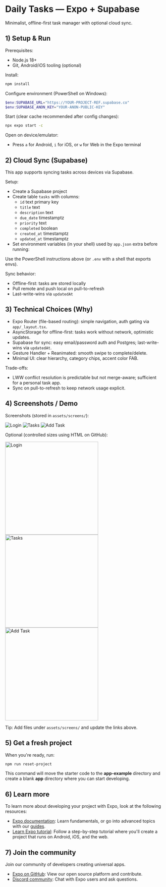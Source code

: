 # Daily Tasks — Expo + Supabase

Minimalist, offline-first task manager with optional cloud sync.

## 1) Setup & Run

Prerequisites:
- Node.js 18+
- Git, Android/iOS tooling (optional)

Install:
```bash
npm install
```

Configure environment (PowerShell on Windows):
```powershell
$env:SUPABASE_URL="https://YOUR-PROJECT-REF.supabase.co"
$env:SUPABASE_ANON_KEY="YOUR-ANON-PUBLIC-KEY"
```

Start (clear cache recommended after config changes):
```bash
npx expo start -c
```

Open on device/emulator:
- Press `a` for Android, `i` for iOS, or `w` for Web in the Expo terminal

## 2) Cloud Sync (Supabase)

This app supports syncing tasks across devices via Supabase.

Setup:
- Create a Supabase project
- Create table `tasks` with columns:
  - `id` text primary key
  - `title` text
  - `description` text
  - `due_date` timestamptz
  - `priority` text
  - `completed` boolean
  - `created_at` timestamptz
  - `updated_at` timestamptz
- Set environment variables (in your shell) used by `app.json` extra before running:

Use the PowerShell instructions above (or `.env` with a shell that exports envs).

Sync behavior:
- Offline-first: tasks are stored locally
- Pull remote and push local on pull-to-refresh
- Last-write-wins via `updatedAt`

## 3) Technical Choices (Why)

- Expo Router (file-based routing): simple navigation, auth gating via `app/_layout.tsx`.
- AsyncStorage for offline-first: tasks work without network, optimistic updates.
- Supabase for sync: easy email/password auth and Postgres; last-write-wins via `updatedAt`.
- Gesture Handler + Reanimated: smooth swipe to complete/delete.
- Minimal UI: clear hierarchy, category chips, accent color FAB.

Trade-offs:
- LWW conflict resolution is predictable but not merge-aware; sufficient for a personal task app.
- Sync on pull-to-refresh to keep network usage explicit.

## 4) Screenshots / Demo

Screenshots (stored in `assets/screens/`):

![Login](assets/screens/login.png)
![Tasks](assets/screens/tasks.png)
![Add Task](assets/screens/add-task.png)

Optional (controlled sizes using HTML on GitHub):

<p>
  <img src="assets/screens/login.png" alt="Login" width="300" />
  <img src="assets/screens/tasks.png" alt="Tasks" width="300" />
  <img src="assets/screens/add-task.png" alt="Add Task" width="300" />
 </p>

Tip: Add files under `assets/screens/` and update the links above.

## 5) Get a fresh project

When you're ready, run:

```bash
npm run reset-project
```

This command will move the starter code to the **app-example** directory and create a blank **app** directory where you can start developing.

## 6) Learn more

To learn more about developing your project with Expo, look at the following resources:

- [Expo documentation](https://docs.expo.dev/): Learn fundamentals, or go into advanced topics with our [guides](https://docs.expo.dev/guides).
- [Learn Expo tutorial](https://docs.expo.dev/tutorial/introduction/): Follow a step-by-step tutorial where you'll create a project that runs on Android, iOS, and the web.

## 7) Join the community

Join our community of developers creating universal apps.

- [Expo on GitHub](https://github.com/expo/expo): View our open source platform and contribute.
- [Discord community](https://chat.expo.dev): Chat with Expo users and ask questions.
